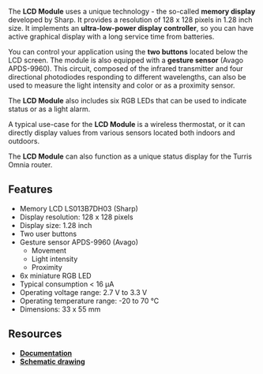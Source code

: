 The **LCD Module** uses a unique technology - the so-called **memory display** developed by Sharp. It provides a resolution of 128 x 128 pixels in 1.28 inch size. It implements an **ultra-low-power display controller**, so you can have active graphical display with a long service time from batteries.

You can control your application using the **two buttons** located below the LCD screen. The module is also equipped with a **gesture sensor** (Avago APDS-9960). This circuit, composed of the infrared transmitter and four directional photodiodes responding to different wavelengths, can also be used to measure the light intensity and color or as a proximity sensor.

The **LCD Module** also includes six RGB LEDs that can be used to indicate status or as a light alarm.

A typical use-case for the **LCD Module** is a wireless thermostat, or it can directly display values from various sensors located both indoors and outdoors.

The **LCD Module** can also function as a unique status display for the Turris Omnia router.

## Features

* Memory LCD LS013B7DH03 (Sharp)
* Display resolution: 128 x 128 pixels
* Display size: 1.28 inch
* Two user buttons
* Gesture sensor APDS-9960 (Avago)
    * Movement
    * Light intensity
    * Proximity
* 6x miniature RGB LED
* Typical consumption < 16 μA
* Operating voltage range: 2.7 V to 3.3 V
* Operating temperature range: -20 to 70 °C
* Dimensions: 33 x 55 mm

## Resources

* [**Documentation**](https://www.bigclown.com/doc/hardware/about-lcd-module/)
* [**Schematic drawing**](https://github.com/bigclownlabs/bc-hardware/tree/master/out/bc-module-lcd)
